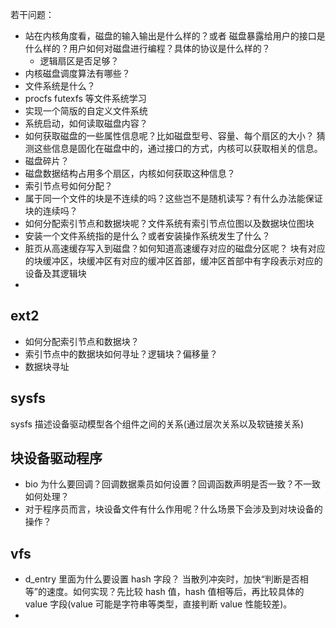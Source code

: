 若干问题：
- 站在内核角度看，磁盘的输入输出是什么样的？或者 磁盘暴露给用户的接口是什么样的？用户如何对磁盘进行编程？具体的协议是什么样的？
  - 逻辑扇区是否足够？
- 内核磁盘调度算法有哪些？
- 文件系统是什么？
- procfs futexfs 等文件系统学习
- 实现一个简版的自定义文件系统
- 系统启动，如何读取磁盘内容？
- 如何获取磁盘的一些属性信息呢？比如磁盘型号、容量、每个扇区的大小？
    猜测这些信息是固化在磁盘中的，通过接口的方式，内核可以获取相关的信息。
- 磁盘碎片？
- 磁盘数据结构占用多个扇区，内核如何获取这种信息？
- 索引节点号如何分配？
- 属于同一个文件的块是不连续的吗？这些岂不是随机读写？有什么办法能保证块的连续吗？
- 如何分配索引节点和数据块呢？文件系统有索引节点位图以及数据块位图块
- 安装一个文件系统指的是什么？或者安装操作系统发生了什么？
- 脏页从高速缓存写入到磁盘？如何知道高速缓存对应的磁盘分区呢？
    块有对应的块缓冲区，块缓冲区有对应的缓冲区首部，缓冲区首部中有字段表示对应的设备及其逻辑块
- 
## ext2
- 如何分配索引节点和数据块？
- 索引节点中的数据块如何寻址？逻辑块？偏移量？
- 数据块寻址

## sysfs
sysfs 描述设备驱动模型各个组件之间的关系(通过层次关系以及软链接关系)
## 块设备驱动程序
- bio 为什么要回调？回调数据乘员如何设置？回调函数声明是否一致？不一致如何处理？
- 对于程序员而言，块设备文件有什么作用呢？什么场景下会涉及到对块设备的操作？

## vfs
- d_entry 里面为什么要设置 hash 字段？
  当散列冲突时，加快“判断是否相等”的速度。如何实现？先比较 hash 值，hash 值相等后，再比较具体的 value 字段(value 可能是字符串等类型，直接判断 value 性能较差)。
- 


